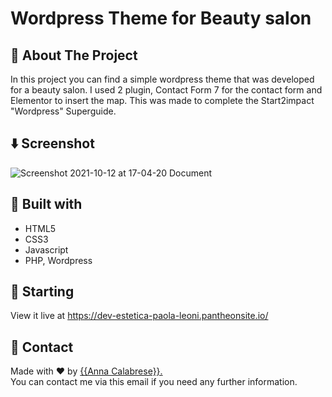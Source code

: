 # Wordpress Theme for Beauty salon

## :dart: About The Project ##
In this project you can find a simple wordpress theme that was developed for a beauty salon.
I used 2 plugin, Contact Form 7 for the contact form and Elementor to insert the map.
This was made to complete the Start2impact "Wordpress" Superguide.

## ⬇️ Screenshot
![Screenshot 2021-10-12 at 17-04-20 Document](https://user-images.githubusercontent.com/81150424/136981399-95cd1f0b-81ad-4d4f-b0cd-f2cefeac7627.png)



## :rocket: Built with ##
- HTML5
- CSS3
- Javascript
- PHP, Wordpress


## :checkered_flag: Starting ##
View it live at <a href src="https://dev-estetica-paola-leoni.pantheonsite.io/
">https://dev-estetica-paola-leoni.pantheonsite.io/
</a>


## :memo: Contact ##

Made with :heart: by <a href="mailto:annacalabrese98@gmail.com" target="_blank">{{Anna Calabrese}}.</a> <br>
You can contact me via this email if you need any further information.
